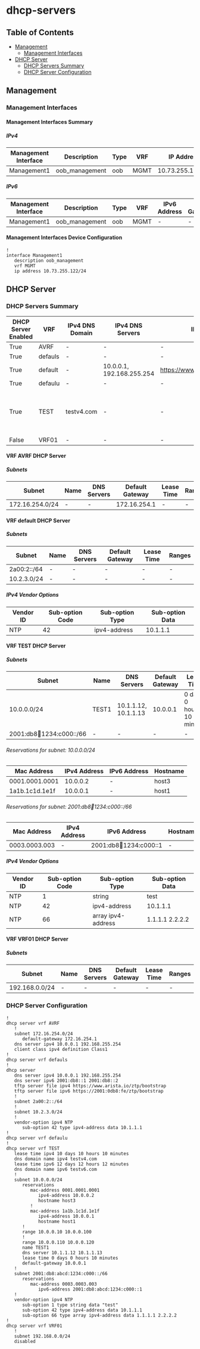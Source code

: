 # dhcp-servers

## Table of Contents

- [Management](#management)
  - [Management Interfaces](#management-interfaces)
- [DHCP Server](#dhcp-server)
  - [DHCP Servers Summary](#dhcp-servers-summary)
  - [DHCP Server Configuration](#dhcp-server-configuration)

## Management

### Management Interfaces

#### Management Interfaces Summary

##### IPv4

| Management Interface | Description | Type | VRF | IP Address | Gateway |
| -------------------- | ----------- | ---- | --- | ---------- | ------- |
| Management1 | oob_management | oob | MGMT | 10.73.255.122/24 | 10.73.255.2 |

##### IPv6

| Management Interface | Description | Type | VRF | IPv6 Address | IPv6 Gateway |
| -------------------- | ----------- | ---- | --- | ------------ | ------------ |
| Management1 | oob_management | oob | MGMT | - | - |

#### Management Interfaces Device Configuration

```eos
!
interface Management1
   description oob_management
   vrf MGMT
   ip address 10.73.255.122/24
```

## DHCP Server

### DHCP Servers Summary

| DHCP Server Enabled | VRF | IPv4 DNS Domain | IPv4 DNS Servers | IPv4 Bootfile | IPv4 Lease Time | IPv6 DNS Domain | IPv6 DNS Servers | IPv6 Bootfile | IPv4 Lease Time |
| ------------------- | --- | --------------- | ---------------- | ------------- | --------------- | --------------- | ---------------- | ------------- | --------------- |
| True | AVRF | - | - | - | - | - | - | - | - |
| True | defauls | - | - | - | - | - | - | - | - |
| True | default | - | 10.0.0.1, 192.168.255.254 | https://www.arista.io/ztp/bootstrap | - | - | 2001:db8::1, 2001:db8::2 | https://2001:0db8:fe/ztp/bootstrap | - |
| True | defaulu | - | - | - | - | - | - | - | - |
| True | TEST | testv4.com | - | - | 10 days 10 hours 10 minutes | testv6.com | - | - | 12 days 12 hours 12 minutes |
| False | VRF01 | - | - | - | - | - | - | - | - |

#### VRF AVRF DHCP Server

##### Subnets

| Subnet | Name | DNS Servers | Default Gateway | Lease Time | Ranges |
| ------ | ---- | ----------- | --------------- | ---------- | ------ |
| 172.16.254.0/24 | - | - | 172.16.254.1 | - | - |

#### VRF default DHCP Server

##### Subnets

| Subnet | Name | DNS Servers | Default Gateway | Lease Time | Ranges |
| ------ | ---- | ----------- | --------------- | ---------- | ------ |
| 2a00:2::/64 | - | - | - | - | - |
| 10.2.3.0/24 | - | - | - | - | - |

##### IPv4 Vendor Options

| Vendor ID | Sub-option Code | Sub-option Type | Sub-option Data |
| --------- | ----------------| --------------- | --------------- |
| NTP | 42 | ipv4-address | 10.1.1.1 |

#### VRF TEST DHCP Server

##### Subnets

| Subnet | Name | DNS Servers | Default Gateway | Lease Time | Ranges |
| ------ | ---- | ----------- | --------------- | ---------- | ------ |
| 10.0.0.0/24 | TEST1 | 10.1.1.12, 10.1.1.13 | 10.0.0.1 | 0 days, 0 hours, 10 minutes | 10.0.0.10-10.0.0.100, 10.0.0.110-10.0.0.120 |
| 2001:db8:abcd:1234:c000::/66 | - | - | - | - | - |

###### Reservations for subnet: 10.0.0.0/24

| Mac Address | IPv4 Address | IPv6 Address | Hostname |
| ----------- | ------------ | ------------ | -------- |
| 0001.0001.0001 | 10.0.0.2 | - |  host3 |
| 1a1b.1c1d.1e1f | 10.0.0.1 | - |  host1 |

###### Reservations for subnet: 2001:db8:abcd:1234:c000::/66

| Mac Address | IPv4 Address | IPv6 Address | Hostname |
| ----------- | ------------ | ------------ | -------- |
| 0003.0003.003 | - | 2001:db8:abcd:1234:c000::1 |  - |

##### IPv4 Vendor Options

| Vendor ID | Sub-option Code | Sub-option Type | Sub-option Data |
| --------- | ----------------| --------------- | --------------- |
| NTP | 1 | string | test |
| NTP | 42 | ipv4-address | 10.1.1.1 |
| NTP | 66 | array ipv4-address | 1.1.1.1 2.2.2.2 |

#### VRF VRF01 DHCP Server

##### Subnets

| Subnet | Name | DNS Servers | Default Gateway | Lease Time | Ranges |
| ------ | ---- | ----------- | --------------- | ---------- | ------ |
| 192.168.0.0/24 | - | - | - | - | - |

### DHCP Server Configuration

```eos
!
dhcp server vrf AVRF
   !
   subnet 172.16.254.0/24
      default-gateway 172.16.254.1
   dns server ipv4 10.0.0.1 192.168.255.254
   client class ipv4 definition Class1
!
dhcp server vrf defauls
!
dhcp server
   dns server ipv4 10.0.0.1 192.168.255.254
   dns server ipv6 2001:db8::1 2001:db8::2
   tftp server file ipv4 https://www.arista.io/ztp/bootstrap
   tftp server file ipv6 https://2001:0db8:fe/ztp/bootstrap
   !
   subnet 2a00:2::/64
   !
   subnet 10.2.3.0/24
   !
   vendor-option ipv4 NTP
      sub-option 42 type ipv4-address data 10.1.1.1
!
dhcp server vrf defaulu
!
dhcp server vrf TEST
   lease time ipv4 10 days 10 hours 10 minutes
   dns domain name ipv4 testv4.com
   lease time ipv6 12 days 12 hours 12 minutes
   dns domain name ipv6 testv6.com
   !
   subnet 10.0.0.0/24
      reservations
         mac-address 0001.0001.0001
            ipv4-address 10.0.0.2
            hostname host3
         !
         mac-address 1a1b.1c1d.1e1f
            ipv4-address 10.0.0.1
            hostname host1
      !
      range 10.0.0.10 10.0.0.100
      !
      range 10.0.0.110 10.0.0.120
      name TEST1
      dns server 10.1.1.12 10.1.1.13
      lease time 0 days 0 hours 10 minutes
      default-gateway 10.0.0.1
   !
   subnet 2001:db8:abcd:1234:c000::/66
      reservations
         mac-address 0003.0003.003
            ipv6-address 2001:db8:abcd:1234:c000::1
   !
   vendor-option ipv4 NTP
      sub-option 1 type string data "test"
      sub-option 42 type ipv4-address data 10.1.1.1
      sub-option 66 type array ipv4-address data 1.1.1.1 2.2.2.2
!
dhcp server vrf VRF01
   !
   subnet 192.168.0.0/24
   disabled
```
